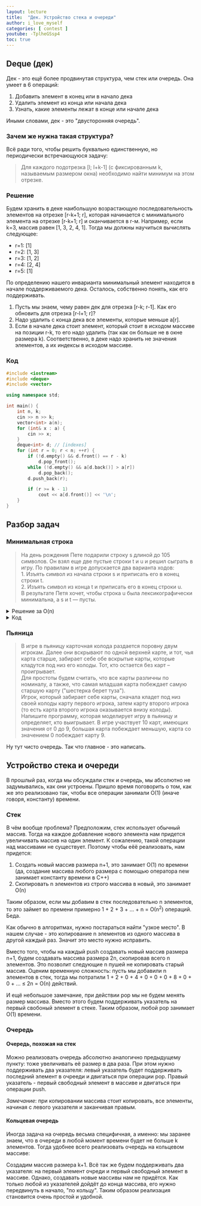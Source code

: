 ```yaml
---
layout: lecture
title:  "Дек. Устройство стека и очереди"
author: i_love_myself
categories: [ contest ]
youtube: -TplheGSsp4
toc: true
---
```


## Deque (дек)

Дек - это ещё более продвинутая структура, чем стек или очередь. Она умеет в 6 операций:

1. Добавить элемент в конец или в начало дека
1. Удалить элемент из конца или начала дека
1. Узнать, какие элементы лежат в конце или начале дека

Иными словами, дек - это "двусторонняя очередь".

### Зачем же нужна такая структура?

Всё ради того, чтобы решить буквально единственную, но периодически встречающуюся задачу:

> Для каждого подотрезка [l; l+k-1] (с фиксированным k, называемым размером окна) необходимо найти минимум на этом отрезке.

### Решение

Будем хранить в деке наибольшую возрастающую последовательность элементов на отрезке [r-k+1; r], которая начинается с минимального элемента на отрезке [r-k+1; r] и оканчивается в r-м. Например, если k=3, массив равен [1, 3, 2, 4, 1]. Тогда мы должны научиться вычислять следующее:

* r=1: [1]
* r=2: [1, 3]
* r=3: [1, 2]
* r=4: [2, 4]
* r=5: [1]

По определению нашего инварианта минимальный элемент находится в начале  поддерживаемого дека. Осталось, собственно понять, как его поддерживать.

1. Пусть мы знаем, чему равен дек для отрезка [r-k; r-1]. Как его обновить для отрезка [r-l+1; r]?
1. Надо удалить с конца дека все элементы, которые меньше a[r].
1. Если в начале дека стоит элемент, который стоит в исходом массиве на позиции r-k, то его надо удалить (так как он больше не в окне размера k). Соответственно, в деке надо хранить не значения элементов, а их индексы в исходом массиве.

### Код

```cpp
#include <iostream>
#include <deque>
#include <vector>

using namespace std;

int main() {
    int n, k;
    cin >> n >> k;
    vector<int> a(n);
    for (int& x : a) {
        cin >> x;
    }
    deque<int> d; // [indexes]
    for (int r = 0; r < n; ++r) {
        if (!d.empty() && d.front() == r - k)
            d.pop_front();
        while (!d.empty() && a[d.back()] > a[r])
            d.pop_back();
        d.push_back(r);

        if (r >= k - 1)
            cout << a[d.front()] << '\n';
    }
}
```

## Разбор задач

### Минимальная строка

> На день рождения Пете подарили строку s длиной до 105 символов. Он взял еще две пустые строки t и u и решил сыграть в игру. По правилам в игре допускается два варианта ходов: <br> 1. Изъять символ из начала строки s и приписать его в конец строки t. <br> 2. Изъять символ из конца t и приписать его в конец строки u. <br> В результате Петя хочет, чтобы строка u была лексикографически минимальна, а s и t — пусты.

<details markdown="1">
<summary> Решение за O(n) </summary>
Жадный алгоритм: каждый раз ищем лексикографически минимальный вохможный символ, который мы можем написать в строку u. Этот символ может быть либо последним символом из строки t, либо любым из строки s. А далее лишь дело реализации: как поддерживать лексикографически минимальный сивол в строке s? Над этим советую подумать, прежде чем смотреть в раздел c кодом.
</details>

<details markdown="1">
<summary> Код </summary>

```cpp
#include <iostream>
#include <deque>
#include <vector>
#include <string>
#include <algorithm>

using namespace std;

int cnt[26];

int main() {
    string s;
    cin >> s;
    string t;

    for (char c : s)
        cnt[c - 'a']++;

    int n = s.size();

    reverse(s.begin(), s.end());

    for (int i = 0; i < n; ++i) {
        int lexmin = 27;
        for (int i = 0; i < 26; ++i)
            if (cnt[i])
                lexmin = min(lexmin, i);

        if (!t.empty() && lexmin >= t.back() - 'a') {
            cout << t.back();
            t.pop_back();
        }
        else {
            while (s.back() - 'a' != lexmin) {
                cnt[s.back() - 'a']--;
                t.push_back(s.back());
                s.pop_back();
            }
            cnt[s.back() - 'a']--;
            s.pop_back();
            cout << (char)(lexmin + 'a');
        }
    }
}
```

</details>

### Пьяница

> В игре в пьяницу карточная колода раздается поровну двум игрокам. Далее они вскрывают по одной верхней карте, и тот, чья карта старше, забирает себе обе вскрытые карты, которые кладутся под низ его колоды. Тот, кто остается без карт – проигрывает. <br> Для простоты будем считать, что все карты различны по номиналу, а также, что самая младшая карта побеждает самую старшую карту ("шестерка берет туза"). <br> Игрок, который забирает себе карты, сначала кладет под низ своей колоды карту первого игрока, затем карту второго игрока (то есть карта второго игрока оказывается внизу колоды). <br> Напишите программу, которая моделирует игру в пьяницу и определяет, кто выигрывает. В игре участвует 10 карт, имеющих значения от 0 до 9, большая карта побеждает меньшую, карта со значением 0 побеждает карту 9.

Ну тут чисто очередь. Так что главное - это написать.

## Устройство стека и очереди

В прошлый раз, когда мы обсуждали стек и очередь, мы абсолютно не задумывались, как они устроены. Пришло время поговорить о том, как же это реализовано так, чтобы все операции занимали О(1) (иначе говоря, константу) времени.

### Стек

В чём вообще проблема? Предположим, стек использует обычный массив. Тогда на каждое добавление нового элемента нам придется увеличивать массив на один элемент. К сожалению, такой операции над массивами не существует. Поэтому чтобы еёё реализовать, нам придется:

1. Создать новый массив размера n+1, это занимает О(1) по времени (да, создание массива любого размера с помощью оператора new занимает константу времени в C++)
1. Скопировать n элементов из строго массива в новый, это занимает О(n)

Таким образом, если мы добавим в стек последовательно n элементов, то это займет во премени примерно 1 + 2 + 3 + ... + n = О(n<sup>2</sup>) операций. Беда.

Как обычно в алгоритмах, нужно постараться найти "узкое место". В нашем случае - это копирование n элементов из одного массива в другой каждый раз. Значит это место нужно исправить.

Вместо того, чтобы на каждый push создавать новый массив размера n+1, будем создавать массива размера 2n, скопировав всего n элементов. Это позволит следующие n пушей не копировать старый массив. Оценим временную сложность: пусть мы добавили n элементов в стек, тогда мы потратили 1 + 2 + 0 + 4 + 0 + 0 + 0 + 8 + 0 + 0 + ... ≤ 2n = О(n) действий.

И ещё небольшое замечание, при действии pop мы не будем менять размер массива. Вместо этого будем поддерживать указатель на первый свобоный элемент в стеке. Таким образом, любой pop занимает О(1) времени.

### Очередь

#### Очередь, похожая на стек

Можно реализовать очередь абсолютно аналогично предыдущему пункту: тоже увеличивать её размер в два раза. При этом нужно поддерживать два указателя: левый указатель будет поддерживать последний элемент в очрееди и двигаться при операции pop. Правый указатель - первый свободный элемент в массиве и двигаться при операции push.

_Замечание_: при копировании массива стоит копировать, все элементы, начиная с левого указателя и заканчивая правым.

#### Кольцевая очередь

Иногда задача на очередь весьма специфичная, а именно: мы заранее знаем, что в очереди в любой момент времени будет не больше k элементов. Тогда удобнее всего реализовать очередь на кольцевом массиве:

Создадим массив размера k+1. Всё так же будем поддерживать два указателя: на первый элемент очреди и первый свободный элемент в массиве. Однако, создавать новые массивы нам не придётся. Как только любой из указателей дойдёт до конца массива, его нужно передвинуть в начало, "по кольцу". Таким образом реализация становится очень простой и удобной.
